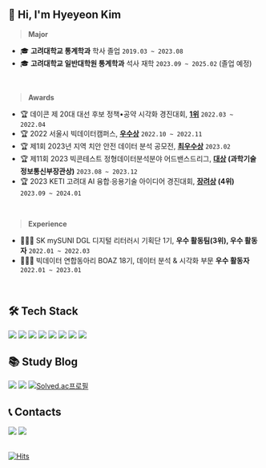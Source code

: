 ## 👋 Hi, I'm Hyeyeon Kim
> **Major** 
-  🎓 **고려대학교 통계학과** 학사 졸업 `2019.03 ~ 2023.08`
-  🎓 **고려대학교 일반대학원 통계학과** 석사 재학 `2023.09 ~ 2025.02` (졸업 예정)
</br>

> **Awards** 
- 🏆  데이콘 제 20대 대선 후보 정책•공약 시각화 경진대회, **[1위](https://dacon.io/competitions/official/235891/codeshare/4809)** `2022.03 ~ 2022.04`
- 🏆  2022 서울시 빅데이터캠퍼스, **[우수상](https://bigdata.seoul.go.kr/noti/selectNoti.do?r_id=P260&bbs_seq=612&ac_type=A1&sch_type=&sch_text=차+없는&currentPage=1)** `2022.10 ~ 2022.11`
- 🏆  제1회 2023년 지역 치안 안전 데이터 분석 공모전, **[최우수상](https://github.com/yeoniiii/local_security_competition)** `2023.02`
- 🏆  제11회 2023 빅콘테스트 정형데이터분석분야 어드밴스드리그, **[대상](https://github.com/yeoniiii/BigContest_2023) (과학기술정보통신부장관상)** `2023.08 ~ 2023.12`
- 🏆  2023 KETI 고려대 AI 융합∙응용기술 아이디어 경진대회, **[장려상](https://github.com/yeoniiii/Landslides-Detection) (4위)** `2023.09 ~ 2024.01`
</br>

> **Experience** 
- 👩🏻‍💻 SK mySUNI DGL 디지털 리터러시 기획단 1기, **우수 활동팀(3위), 우수 활동자** `2022.01 ~ 2022.03`
- 👩🏻‍💻 빅데이터 연합동아리 BOAZ 18기, 데이터 분석 & 시각화 부문 **우수 활동자** `2022.01 ~ 2023.01`
</br>



## 🛠️ Tech Stack 
<img src="https://img.shields.io/badge/Python-3776AB?style=flat&logo=Python&logoColor=white"/> <img src="https://img.shields.io/badge/R-276DC3?style=flat&logo=R&logoColor=white"/> <img src="https://img.shields.io/badge/Tableau-E97627?style=flat&logo=Tableau&logoColor=white"/> <img src="https://img.shields.io/badge/MySQL-4479A1?style=flat&logo=MySQL&logoColor=black"/> <img src="https://img.shields.io/badge/SAS-4285F4?style=flat&logo=googlechrome&logoColor=white"/> <img src="https://img.shields.io/badge/QGIS-589632?style=flat&logo=Qgis&logoColor=black"/> <img src="https://img.shields.io/badge/Streamlit-FF4B4B?style=flat&logo=Streamlit&logoColor=white"/> <img src="https://img.shields.io/badge/LaTeX-008080?style=flat&logo=Latex&logoColor=white"/>

## 📚 Study Blog
<a href="https://wistful-soap-d03.notion.site/Hyeyeon-Study-6c674c144b60460eb958c08fd09d8cd5?pvs=4" target="_blank"><img src="https://img.shields.io/badge/Notion-000000?style=flat&logo=Notion&logoColor=white"/></a>
<a href="https://yeorii.tistory.com" target="_blank"><img src="https://img.shields.io/badge/Tistory-F25546.svg?logo=Tistory&logoColor=white"></a>
[![Solved.ac프로필](http://mazassumnida.wtf/api/mini/generate_badge?boj=yeorii)](https://solved.ac/yeorii)

## 📞 Contacts

<a href="mailto:yeorii@korea.ac.kr"> <img src="https://img.shields.io/badge/Gmail-d14836?style=flat-square&logo=Gmail&logoColor=white&link=mailto:boaz.bigdata@gmail.com"/></a> <a href="https://public.tableau.com/app/profile/.75603875/vizzes"><img src="https://img.shields.io/badge/Tableau Public-E97627?style=flat-square&logo=Tableau&logoColor=white"/></a>
</br>
</br>

[![Hits](https://hits.seeyoufarm.com/api/count/incr/badge.svg?url=https%3A%2F%2Fgithub.com%2Fyeoniiii&count_bg=%23FFB9CD&title_bg=%23888686&icon=&icon_color=%23E7E7E7&title=hits&edge_flat=false)](https://hits.seeyoufarm.com)
